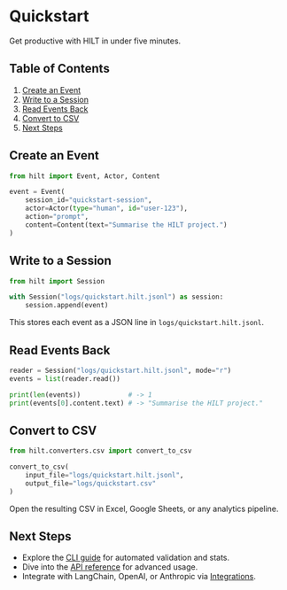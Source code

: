 # Quickstart

Get productive with HILT in under five minutes.

## Table of Contents

1. [Create an Event](#create-an-event)
2. [Write to a Session](#write-to-a-session)
3. [Read Events Back](#read-events-back)
4. [Convert to CSV](#convert-to-csv)
5. [Next Steps](#next-steps)

## Create an Event

```python
from hilt import Event, Actor, Content

event = Event(
    session_id="quickstart-session",
    actor=Actor(type="human", id="user-123"),
    action="prompt",
    content=Content(text="Summarise the HILT project.")
)
```

## Write to a Session

```python
from hilt import Session

with Session("logs/quickstart.hilt.jsonl") as session:
    session.append(event)
```

This stores each event as a JSON line in `logs/quickstart.hilt.jsonl`.

## Read Events Back

```python
reader = Session("logs/quickstart.hilt.jsonl", mode="r")
events = list(reader.read())

print(len(events))            # -> 1
print(events[0].content.text) # -> "Summarise the HILT project."
```

## Convert to CSV

```python
from hilt.converters.csv import convert_to_csv

convert_to_csv(
    input_file="logs/quickstart.hilt.jsonl",
    output_file="logs/quickstart.csv"
)
```

Open the resulting CSV in Excel, Google Sheets, or any analytics pipeline.

## Next Steps

- Explore the [CLI guide](cli.md) for automated validation and stats.
- Dive into the [API reference](api.md) for advanced usage.
- Integrate with LangChain, OpenAI, or Anthropic via [Integrations](integrations.md).
